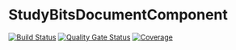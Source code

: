 # StudyBitsDocumentComponent

[![Build Status](https://travis-ci.org/tijn167/StudyBitsParser.svg?branch=master)](https://travis-ci.com/Dionrats/StudyBitsDocumentComponent.svg?branch=development)
[![Quality Gate Status](https://sonarcloud.io/api/project_badges/measure?project=nl.quintor.studybits%3Adocuments&metric=alert_status)](https://sonarcloud.io/dashboard?id=nl.quintor.studybits%3Adocuments)
[![Coverage](https://sonarcloud.io/api/project_badges/measure?project=nl.quintor.studybits%3Adocuments&metric=coverage)](https://sonarcloud.io/dashboard?id=nl.quintor.studybits%3Adocuments)

